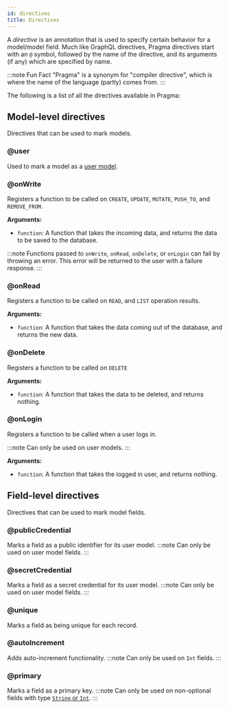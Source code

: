 ```yaml
---
id: directives
title: Directives
---
```


A *directive* is an annotation that is used to specify certain behavior for a model/model field. Much like GraphQL directives, Pragma directives start with an `@` symbol, followed by the name of the directive, and its arguments (if any) which are specified by name.

:::note Fun Fact 
"Pragma" is a synonym for "compiler directive", which is where the name of the language (partly) comes from.
:::

The following is a list of all the directives available in Pragma:
## Model-level directives

Directives that can be used to mark models.

### @user
Used to mark a model as a [user model](./user-models.md).

### @onWrite
Registers a function to be called on `CREATE`, `UPDATE`, `MUTATE`, `PUSH_TO`, and `REMOVE_FROM`.

**Arguments:**
 - `function`: A function that takes the incoming data, and returns the data to be saved to the database.

:::note
Functions passed to `onWrite`, `onRead`, `onDelete`, or `onLogin` can fail by throwing an error. This error will be returned to the user with a failure response.
:::

### @onRead
Registers a function to be called on `READ`, and `LIST` operation results.

**Arguments:**
 - `function`: A function that takes the data coming out of the database, and returns the new data.

### @onDelete
Registers a function to be called on `DELETE`

**Arguments:**
 - `function`: A function that takes the data to be deleted, and returns nothing.

### @onLogin
Registers a function to be called when a user logs in.

:::note
Can only be used on user models.
:::

**Arguments:**
 - `function`: A function that takes the logged in user, and returns nothing.


## Field-level directives

Directives that can be used to mark model fields.

### @publicCredential
Marks a field as a public identifier for its user model.
:::note
Can only be used on user model fields.
:::

### @secretCredential
Marks a field as a secret credential for its user model.
:::note
Can only be used on user model fields.
:::

### @unique
Marks a field as being unique for each record.

### @autoIncrement
Adds auto-increment functionality.
:::note
Can only be used on `Int` fields.
:::

### @primary
Marks a field as a primary key.
:::note
Can only be used on non-optional fields with type [`String` or `Int`](./primitive-types.md).
:::
